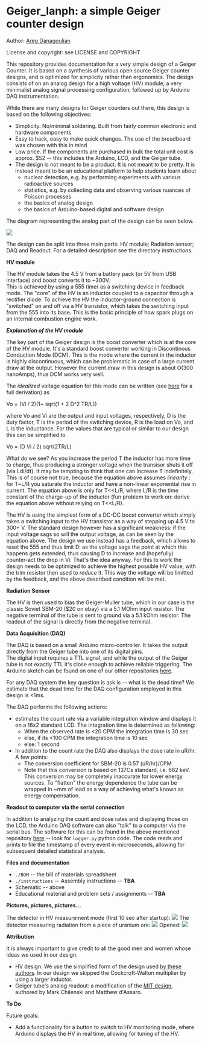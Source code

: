 # Geiger_lanph: a simple Geiger counter design

Author:  [Areg Danagoulian](areg.mit.edu)

License and copyright:  see LICENSE and COPYRIGHT

This repository provides documentation for a very simple design of a Geiger Counter.  It is based on a synthesis of various open source Geiger counter
designs, and is optimized for simplicity rather than ergonomics. 
The design consists of on an analog design for a high voltage (HV) module, a very minimalist analog signal processing configuration, followed up by Arduino DAQ instrumentation.

While there are many designs for Geiger counters out there, this design is based on the following objectives:

* Simplicity.  No/minimal soldering. Built from fairly common electronic and hardware components
* Easy to hack, easy to make quick changes.  The use of the breadboard was chosen with this in mind
* Low price.  If the components are purchased in bulk the total unit cost is approx. \$52 -- this includes the Arduino, LCD, and the Geiger tube. 
* The design is not meant to be a product. It is not meant to be pretty. It is instead meant to be an educational platform to help students learn about
  + nuclear detection, e.g. by performing experiments with various radioactive sources
  + statistics, e.g. by collecting data and observing various nuances of Poisson processes
  + the basics of analog design
  + the basics of Arduino-based digital and software design


The diagram representing the analog part of the design can be seen below.

![](figures/geiger_lanph.png)


The design can be split into three main parts: HV module; Radiation sensor; DAQ and Readout.  For a detailed description see the directory *Instructions*.

**HV module**

The HV module takes the 4.5 V from a battery pack (or 5V from USB interface) and boost converts it to ~300V.  
This is achieved by using a 555 timer as a switching device in feedback mode.  The "core" of the HV is an inductor coupled
to a capacitor through a rectifier diode.  To achieve the HV the inductor-ground connection is "switched" on and off via a HV transistor,
which takes the switching input from the 555 into its base.  This is the basic principle of how spark plugs on an internal combustion 
engine work. 


***Explanation of the HV module***

The key part of the Geiger design is the boost converter which is at the core of the HV module.  It's a standard boost converter working in Discontinous Conduction Mode (DCM). This is the mode where the current in the inductor is highly discontinuous, which can be problematic in case of a large current draw at the output.  However the current draw in this design is about O(300 nanoAmps), thus DCM works very well. 

The *idealized* voltage equation for this mode can be written (see [here](https://youtu.be/6RuPplUim4E) for a full derivation) as 

Vo = (Vi / 2)(1+ sqrt(1 + 2 D^2 TR/L))

where Vo and Vi are the output and input voltages, respectively, D is the duty factor, T is the period of the switching device, R is the load on Vo, and L is the inductance.  For the values that are typical or similar to our design this can be simplified to

Vo = (D Vi / 2) sqrt(2TR/L)

What do we see?  As you increase the period T the inductor has more time to charge, thus producing a stronger voltage when the transisor shuts it off (via Ldi/dt).  It may be tempting to think that one can increase T indefinitely.  This is of course not true, because the equation above assumes *linearity* :  for T~L/R you saturate the inductor and have a non-linear exponential rise in current.  The equation above is only for T<<L/R, where L/R is the time constant of the charge-up of the inductor (fun problem to work on:  derive the equation above without relying on T<<L/R).

The HV is using the simplest form of a DC-DC boost converter which simply takes a switching input to the HV transistor as a way of stepping up 4.5 V to 300+ V.  The standard design however has a significant weakness:  if the input voltage sags so will the output voltage, as can be seen by the equation above.  The design we use instead has a feedback, which allows to reset the 555 and thus limit D:  as the voltage sags the point at which this happens gets extended, thus causing D to increase and (hopefully) counter-act the drop in Vi.  That's the idea anyway.  For this to work the design needs to be optimized to achieve the highest possible HV value, with the trim resistor then used to _reduce_ it.  This way the voltage will be limitted by the feedback, and the above described condition will be met.

**Radiation Sensor**

The HV is then used to bias the Geiger-Muller tube, which in our case is the classic Soviet SBM-20 ($20 on ebay) via a 5.1 MOhm input resistor.
The negative terminal of the tube is sent to ground via a 5.1 kOhm resistor.  The readout of the signal is directly from the negative terminal.  


**Data Acquisition (DAQ)**

The DAQ is based on a small Arduino micro-controller.  It takes the output directly from the Geiger tube into one of its digital pins.  
The digital input requires a TTL signal, and while the output of the Geiger tube is not exactly TTL it's close enough to achieve reliable
triggering.  The Arduino sketch can be found on one of our other repositories [here](https://github.com/ustajan/GeigerDAQ/tree/main/GeigerCounter).

For any DAQ system the key question is ask is -- what is the dead time?  We estimate that the dead time for the DAQ configuration employed in this
design is <1ms. 

The DAQ performs the following actions:

* estimates the count rate via a variable integration window and displays it on a 16x2 standard LCD.  The integration time is determined as following:
  + When the observed rate is <20 CPM the integration time is 30 sec
  + else, if its <100 CPM the integration time is 10 sec
  + else: 1 second
* In addition to the count rate the DAQ also displays the dose rate in uR/hr.  A few points:  
  + The conversion coefficient for SBM-20 is 0.57 (uR/hr)/CPM.
  + Note that this conversion is based on 137Cs standard, i.e. 662 keV.  This conversion may be completely inaccurate for lower energy sources.  To "flatten" the energy dependence the tube can be wrapped in ~mm of lead as a way of achieving what's known as energy compensation.

**Readout to computer via the serial connection**

In addition to analyzing the count and dose rates and displaying those on the LCD, the Arduino DAQ software can also "talk" to a computer via the serial bus.
The software for this can be found in the above mentioned repository [here](https://github.com/ustajan/GeigerDAQ) -- look for ```logger.py``` python code.
The code reads and prints to file the timestamp of every event in microseconds, allowing for subsequent detailed statistical analysis.

**Files and documentation**

+ ```./BOM``` -- the bill of materials spreadsheet
+ ```./instructions``` -- Assembly instructions -- **TBA**
+ Schematic -- above
+ Educational material and problem sets / assignments -- **TBA**

**Pictures, pictures, pictures...**

The detector in HV measurement mode (first 10 sec after startup):
![](figures/closed_hv_mode.jpg)
The detector measuring radiation from a piece of uranium ore:
![](figures/closed.jpg)
Opened:
![](figures/open.jpg)

**Attribution**

It is always important to give credit to all the good men and women whose ideas we used in our design.

+ HV design.  We use the simplified form of the design used [by these authors](https://github.com/SensorsIot/Geiger-Counter-RadiationD-v1.1-CAJOE-). In our design we skipped the Cockcroft-Walton multiplier by using a larger inductor.
+ Geiger tube's analog readout:  a modification of the [MIT design](https://ocw.mit.edu/courses/22-s902-do-it-yourself-diy-geiger-counters-january-iap-2015/), authored by Mark Chilenski and Matthew d'Assaro. 

**To Do**

Future goals:

+ Add a functionality for a button to switch to HV monitoring mode, where Arduino displays the HV in real time, allowing for tuning of the HV.